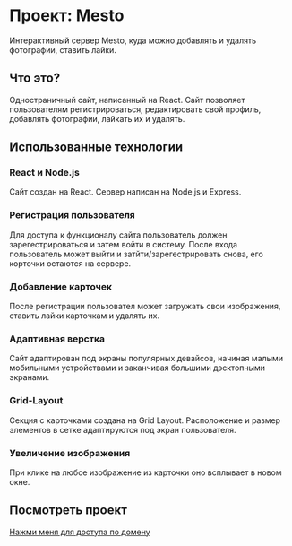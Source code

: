 # Проект: Mesto

Интерактивный сервер Mesto, куда можно добавлять и удалять фотографии, ставить лайки. 

## Что это?

Одностраничный сайт, написанный на React. Сайт позволяет пользователям регистрироваться, редактировать свой профиль, добавлять фотографии, лайкать их и удалять.

##  Использованные технологии

### React и Node.js
Сайт создан на React. Сервер написан на Node.js и Express.

### Регистрация пользователя
Для доступа к функционалу сайта пользователь должен зарегестрироваться и затем войти в систему. После входа пользователь может выйти и затйти/зарегестрировать снова, его корточки остаются на сервере.

###  Добавление карточек
После регистрации пользовател  может загружать свои изображения, ставить лайки карточкам и удалять их.

### Адаптивная верстка
Сайт адаптирован под экраны популярных девайсов, начиная малыми мобильными устройствами и заканчивая большими дэсктопными экранами.

### Grid-Layout

Секция с карточками создана на Grid Layout. 
Расположение и размер элементов в сетке адаптируются под экран пользователя.

### Увеличение изображения
При клике на любое изображение из карточки оно всплывает в новом окне.

## Посмотреть проект

[Нажми меня для доступа по домену](https://local-mesto.nomoredomains.xyz/)